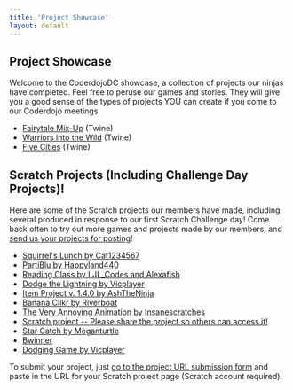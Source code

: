 ```yaml
---
title: 'Project Showcase'
layout: default
---
```


## Project Showcase
    
Welcome to the CoderdojoDC showcase, a collection of projects our ninjas have completed.  Feel free to peruse our games and stories.  They will give you a good sense of the types of projects YOU can create if you come to our Coderdojo meetings.    

* [Fairytale Mix-Up](fairytale-mix-up.html) (Twine)
* [Warriors into the Wild](warriors-into-the-wild.html) (Twine)
* [Five Cities](5-cities.html) (Twine)

## Scratch Projects (Including Challenge Day Projects)!

Here are some of the Scratch projects our members have made, including several produced in response to our first Scratch Challenge day! Come back often to try out more games and projects made by our members, and [send us your projects for posting](https://docs.google.com/forms/d/1odFlpp2I2ji0y8eLarQy45jArXUryda6klWIPzYxUg8)!

* [Squirrel's Lunch by Cat1234567](https://scratch.mit.edu/projects/99776635/)
* [PartiBlu by Happyland440](https://scratch.mit.edu/projects/40742906/)
* [Reading Class by LJL_Codes and Alexafish](https://scratch.mit.edu/projects/110824898/)
* [Dodge the Lightning by Vicplayer](https://scratch.mit.edu/projects/110825340/)
* [Item Project v. 1.4.0 by AshTheNinja](https://scratch.mit.edu/projects/108719157/#player)
* [Banana Clikr by Riverboat](https://scratch.mit.edu/projects/110824738/)
* [The Very Annoying Animation by Insanescratches](https://scratch.mit.edu/projects/110828360/)
* [Scratch project -- Please share the project so others can access it!](https://scratch.mit.edu/projects/97191636/)
* [Star Catch by Meganturtle](https://scratch.mit.edu/projects/110327650/)
* [Bwinner](https://scratch.mit.edu/projects/115024969/)
* [Dodging Game by Vicplayer](https://scratch.mit.edu/projects/115402995/)


To submit your project, just [go to the project URL submission form](https://docs.google.com/forms/d/1odFlpp2I2ji0y8eLarQy45jArXUryda6klWIPzYxUg8/edit) and paste in the URL for your Scratch project page (Scratch account required).



